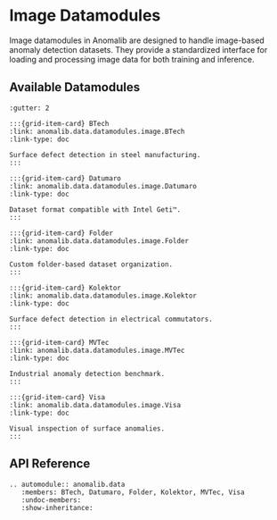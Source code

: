 # Image Datamodules

Image datamodules in Anomalib are designed to handle image-based anomaly detection datasets. They provide a standardized interface for loading and processing image data for both training and inference.

## Available Datamodules

```{grid} 3
:gutter: 2

:::{grid-item-card} BTech
:link: anomalib.data.datamodules.image.BTech
:link-type: doc

Surface defect detection in steel manufacturing.
:::

:::{grid-item-card} Datumaro
:link: anomalib.data.datamodules.image.Datumaro
:link-type: doc

Dataset format compatible with Intel Geti™.
:::

:::{grid-item-card} Folder
:link: anomalib.data.datamodules.image.Folder
:link-type: doc

Custom folder-based dataset organization.
:::

:::{grid-item-card} Kolektor
:link: anomalib.data.datamodules.image.Kolektor
:link-type: doc

Surface defect detection in electrical commutators.
:::

:::{grid-item-card} MVTec
:link: anomalib.data.datamodules.image.MVTec
:link-type: doc

Industrial anomaly detection benchmark.
:::

:::{grid-item-card} Visa
:link: anomalib.data.datamodules.image.Visa
:link-type: doc

Visual inspection of surface anomalies.
:::
```

## API Reference

```{eval-rst}
.. automodule:: anomalib.data
   :members: BTech, Datumaro, Folder, Kolektor, MVTec, Visa
   :undoc-members:
   :show-inheritance:
```
